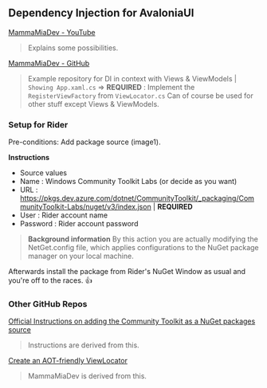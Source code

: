 ## Dependency Injection for AvaloniaUI
[MammaMiaDev - YouTube](https://www.youtube.com/watch?v=q6lFGr2DeHQ&t=199s)
> Explains some possibilities.

[MammaMiaDev - GitHub](https://github.com/MammaMiaDev/avaloniaui-the-series/blob/main/AvaloniaApplication/App.axaml.cs)
> Example repository for DI in context with Views & ViewModels | `Showing App.xaml.cs`
> => **REQUIRED** : Implement the `RegisterViewFactory` from `ViewLocator.cs`
> Can of course be used for other stuff except Views & ViewModels.
### Setup for Rider
Pre-conditions: Add package source (image1).

**Instructions**
- Source values
 - Name : Windows Community Toolkit Labs (or decide as you want)
 - URL : https://pkgs.dev.azure.com/dotnet/CommunityToolkit/_packaging/CommunityToolkit-Labs/nuget/v3/index.json | **REQUIRED**
 - User : Rider account name
 - Password : Rider account password

> **Background information**
> By this action you are actually modifying the NetGet.config file, which applies configurations to the NuGet package manager on your local machine.

Afterwards install the package from Rider's NuGet Window as usual and you're off to the races. 👍
### Other GitHub Repos
[Official Instructions on adding the Community Toolkit as a NuGet packages source](https://github.com/CommunityToolkit/WindowsCommunityToolkit/wiki/Preview-Packages#toolkit-labs-)
> Instructions are derived from this.

[Create an AOT-friendly ViewLocator](https://github.com/stevemonaco/AvaloniaViewModelFirstDemos?tab=readme-ov-file)
> MammaMiaDev is derived from this.
